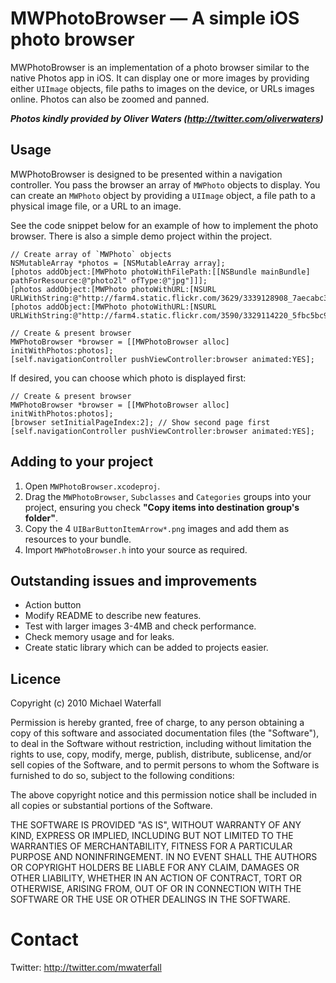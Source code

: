 # MWPhotoBrowser — A simple iOS photo browser

MWPhotoBrowser is an implementation of a photo browser similar to the native Photos app in iOS. It can display one or more images by providing either `UIImage` objects, file paths to images on the device, or URLs images online. Photos can also be zoomed and panned.

***Photos kindly provided by Oliver Waters (<http://twitter.com/oliverwaters>)***


## Usage

MWPhotoBrowser is designed to be presented within a navigation controller. You pass the browser an array of `MWPhoto` objects to display. You can create an `MWPhoto` object by providing a `UIImage` object, a file path to a physical image file, or a URL to an image.

See the code snippet below for an example of how to implement the photo browser. There is also a simple demo project within the project.

    // Create array of `MWPhoto` objects
    NSMutableArray *photos = [NSMutableArray array];
    [photos addObject:[MWPhoto photoWithFilePath:[[NSBundle mainBundle] pathForResource:@"photo2l" ofType:@"jpg"]]];
    [photos addObject:[MWPhoto photoWithURL:[NSURL URLWithString:@"http://farm4.static.flickr.com/3629/3339128908_7aecabc34b.jpg"]]];
    [photos addObject:[MWPhoto photoWithURL:[NSURL URLWithString:@"http://farm4.static.flickr.com/3590/3329114220_5fbc5bc92b.jpg"]]];

    // Create & present browser
    MWPhotoBrowser *browser = [[MWPhotoBrowser alloc] initWithPhotos:photos];
    [self.navigationController pushViewController:browser animated:YES];

If desired, you can choose which photo is displayed first:

    // Create & present browser
    MWPhotoBrowser *browser = [[MWPhotoBrowser alloc] initWithPhotos:photos];
    [browser setInitialPageIndex:2]; // Show second page first
    [self.navigationController pushViewController:browser animated:YES];


## Adding to your project

1. Open `MWPhotoBrowser.xcodeproj`.
2. Drag the `MWPhotoBrowser`, `Subclasses` and `Categories` groups into your project, ensuring you check **"Copy items into destination group's folder"**.
3. Copy the 4 `UIBarButtonItemArrow*.png` images and add them as resources to your bundle.
4. Import `MWPhotoBrowser.h` into your source as required.


## Outstanding issues and improvements

- Action button
- Modify README to describe new features.
- Test with larger images 3-4MB and check performance.
- Check memory usage and for leaks.
- Create static library which can be added to projects easier.


## Licence

Copyright (c) 2010 Michael Waterfall

Permission is hereby granted, free of charge, to any person obtaining a copy
of this software and associated documentation files (the "Software"), to deal
in the Software without restriction, including without limitation the rights
to use, copy, modify, merge, publish, distribute, sublicense, and/or sell
copies of the Software, and to permit persons to whom the Software is
furnished to do so, subject to the following conditions:

The above copyright notice and this permission notice shall be included
in all copies or substantial portions of the Software.

THE SOFTWARE IS PROVIDED "AS IS", WITHOUT WARRANTY OF ANY KIND, EXPRESS OR
IMPLIED, INCLUDING BUT NOT LIMITED TO THE WARRANTIES OF MERCHANTABILITY,
FITNESS FOR A PARTICULAR PURPOSE AND NONINFRINGEMENT. IN NO EVENT SHALL THE
AUTHORS OR COPYRIGHT HOLDERS BE LIABLE FOR ANY CLAIM, DAMAGES OR OTHER
LIABILITY, WHETHER IN AN ACTION OF CONTRACT, TORT OR OTHERWISE, ARISING FROM,
OUT OF OR IN CONNECTION WITH THE SOFTWARE OR THE USE OR OTHER DEALINGS IN
THE SOFTWARE.


Contact
===============

Twitter: 	<http://twitter.com/mwaterfall>